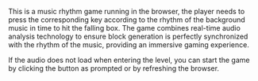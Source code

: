 This is a music rhythm game running in the browser, the player needs to press the corresponding key according to the rhythm of the background music in time to hit the falling box. The game combines real-time audio analysis technology to ensure block generation is perfectly synchronized with the rhythm of the music, providing an immersive gaming experience.

If the audio does not load when entering the level, you can start the game by clicking the button as prompted or by refreshing the browser.
